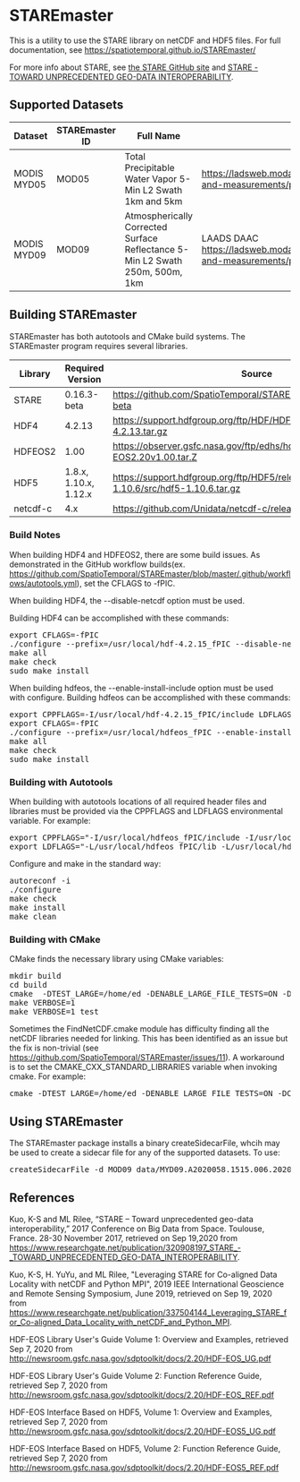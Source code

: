 # STAREmaster

This is a utility to use the STARE library on netCDF and HDF5
files. For full documentation, see
https://spatiotemporal.github.io/STAREmaster/

For more info about STARE, see [the STARE GitHub
site](https://github.com/SpatioTemporal/STARE) and [STARE - TOWARD
UNPRECEDENTED GEO-DATA
INTEROPERABILITY](https://www.researchgate.net/publication/320908197_STARE_-_TOWARD_UNPRECEDENTED_GEO-DATA_INTEROPERABILITY).

## Supported Datasets

Dataset        | STAREmaster ID | Full Name | Notes
-------        | -------------- | --------- | -----
MODIS MYD05    | MOD05          | Total Precipitable Water Vapor 5-Min L2 Swath 1km and 5km | https://ladsweb.modaps.eosdis.nasa.gov/missions-and-measurements/products/MYD05_L2
MODIS MYD09    | MOD09          | Atmospherically Corrected Surface Reflectance 5-Min L2 Swath 250m, 500m, 1km | LAADS DAAC https://ladsweb.modaps.eosdis.nasa.gov/missions-and-measurements/products/MOD09

## Building STAREmaster

STAREmaster has both autotools and CMake build systems. The
STAREmaster program requires several libraries.

Library | Required Version      | Source
------- | ----------------      | ------
STARE   | 0.16.3-beta           | https://github.com/SpatioTemporal/STARE/releases/tag/0.16.3-beta
HDF4    | 4.2.13                | https://support.hdfgroup.org/ftp/HDF/HDF_Current/src/hdf-4.2.13.tar.gz
HDFEOS2 | 1.00                  | https://observer.gsfc.nasa.gov/ftp/edhs/hdfeos/latest_release/HDF-EOS2.20v1.00.tar.Z
HDF5    | 1.8.x, 1.10.x, 1.12.x | https://support.hdfgroup.org/ftp/HDF5/releases/hdf5-1.10/hdf5-1.10.6/src/hdf5-1.10.6.tar.gz
netcdf-c| 4.x                   | https://github.com/Unidata/netcdf-c/releases

### Build Notes

When building HDF4 and HDFEOS2, there are some build issues. As
demonstrated in the GitHub workflow
builds(ex. https://github.com/SpatioTemporal/STAREmaster/blob/master/.github/workflows/autotools.yml),
set the CFLAGS to -fPIC.

When building HDF4, the --disable-netcdf option must be used.

Building HDF4 can be accomplished with these commands:

<pre>
export CFLAGS=-fPIC
./configure --prefix=/usr/local/hdf-4.2.15_fPIC --disable-netcdf
make all
make check
sudo make install
</pre>

When building hdfeos, the --enable-install-include option must be used
with configure. Building hdfeos can be accomplished with these commands:

<pre>
export CPPFLAGS=-I/usr/local/hdf-4.2.15_fPIC/include LDFLAGS=-L/usr/local/hdf-4.2.15_fPIC/lib
export CFLAGS=-fPIC
./configure --prefix=/usr/local/hdfeos_fPIC --enable-install-include
make all
make check
sudo make install
</pre>

### Building with Autotools

When building with autotools locations of all required header files
and libraries must be provided via the CPPFLAGS and LDFLAGS
environmental variable. For example:

<pre>
export CPPFLAGS="-I/usr/local/hdfeos_fPIC/include -I/usr/local/hdf-4.2.15_fPIC/include -I/usr/local/STARE-0.16.3/include -I/usr/local/netcdf-c-4.7.4-development_hdf5-1.10.6/include"
export LDFLAGS="-L/usr/local/hdfeos_fPIC/lib -L/usr/local/hdf-4.2.15_fPIC/lib -L/usr/local/STARE-0.16.3/lib -L/usr/local/netcdf-c-4.7.4-development_hdf5-1.10.6/lib"
</pre>

Configure and make in the standard way:

<pre>
autoreconf -i
./configure
make check
make install
make clean
</pre>

### Building with CMake

CMake finds the necessary library using CMake variables:

<pre>
mkdir build
cd build
cmake  -DTEST_LARGE=/home/ed -DENABLE_LARGE_FILE_TESTS=ON -DCMAKE_BUILD_TYPE=Debug --trace-source=test/CMakeLists.txt -DNETCDF_INCLUDES=/usr/local/netcdf-c-4.7.4_hdf5-1.10.6/include -DNETCDF_LIBRARIES=/usr/local/netcdf-c-4.7.4_hdf5-1.10.6/lib -DSTARE_INCLUDE_DIR=/usr/local/STARE-0.15.6/include -DSTARE_LIBRARY=/usr/local/STARE-0.15.6/lib -DCMAKE_PREFIX_PATH="/usr/local/hdf-4.2.15;/usr/local/hdfeos" .. 
make VERBOSE=1
make VERBOSE=1 test
</pre>

Sometimes the FindNetCDF.cmake module has difficulty finding all the netCDF libraries needed for linking. This has been identified as an issue but the fix is non-trivial (see https://github.com/SpatioTemporal/STAREmaster/issues/11). A workaround is to set the CMAKE_CXX_STANDARD_LIBRARIES variable when invoking cmake. For example:

<pre>
cmake -DTEST_LARGE=/home/ed -DENABLE_LARGE_FILE_TESTS=ON -DCMAKE_BUILD_TYPE=Debug --trace-source=CMakeLists.txt -DNETCDF_INCLUDES=/usr/local/netcdf-c-4.7.4_hdf5-1.10.6/include -DNETCDF_LIBRARIES=/usr/local/netcdf-c-4.7.4_hdf5-1.10.6/lib -DSTARE_INCLUDE_DIR=/usr/local/STARE-0.16.3/include -DSTARE_LIBRARY=/usr/local/STARE-0.16.3/lib -DCMAKE_PREFIX_PATH="/usr/local/hdf-4.2.15;/usr/local/hdfeos" -DCMAKE_CXX_STANDARD_LIBRARIES="-lcurl" ..
</pre>

## Using STAREmaster

The STAREmaster package installs a binary createSidecarFile, whcih may
be used to create a sidecar file for any of the supported datasets. To
use:

<pre>
createSidecarFile -d MOD09 data/MYD09.A2020058.1515.006.2020060020205.hdf
</pre>

## References

Kuo, K-S and ML Rilee, “STARE – Toward unprecedented geo-data
interoperability,” 2017 Conference on Big Data from Space. Toulouse,
France. 28-30 November 2017, retrieved on Sep 19,2020 from
https://www.researchgate.net/publication/320908197_STARE_-_TOWARD_UNPRECEDENTED_GEO-DATA_INTEROPERABILITY.

Kuo, K-S, H. YuYu, and ML Rilee, "Leveraging STARE for Co-aligned Data
Locality with netCDF and Python MPI", 2019 IEEE International
Geoscience and Remote Sensing Symposium, June 2019, retrieved on Sep
19, 2020 from
https://www.researchgate.net/publication/337504144_Leveraging_STARE_for_Co-aligned_Data_Locality_with_netCDF_and_Python_MPI.

HDF-EOS Library User's Guide Volume 1: Overview and Examples,
retrieved Sep 7, 2020 from
http://newsroom.gsfc.nasa.gov/sdptoolkit/docs/2.20/HDF-EOS_UG.pdf

HDF-EOS Library User's Guide Volume 2: Function Reference Guide,
retrieved Sep 7, 2020 from
http://newsroom.gsfc.nasa.gov/sdptoolkit/docs/2.20/HDF-EOS_REF.pdf

HDF-EOS Interface Based on HDF5, Volume 1: Overview and Examples,
retrieved Sep 7, 2020 from
http://newsroom.gsfc.nasa.gov/sdptoolkit/docs/2.20/HDF-EOS5_UG.pdf

HDF-EOS Interface Based on HDF5, Volume 2: Function Reference Guide,
retrieved Sep 7, 2020 from
http://newsroom.gsfc.nasa.gov/sdptoolkit/docs/2.20/HDF-EOS5_REF.pdf
